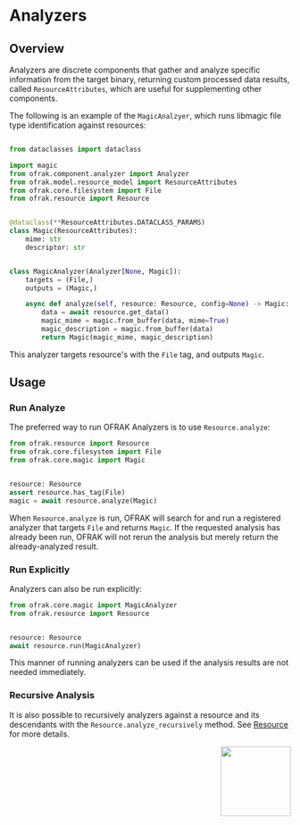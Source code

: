 # Analyzers
## Overview
Analyzers are discrete components that gather and analyze specific information from the target binary, returning custom processed data results, called `ResourceAttributes`, which are useful for supplementing other components.

The following is an example of the `MagicAnalzyer`, which runs libmagic file type identification against resources:
```python

from dataclasses import dataclass

import magic
from ofrak.component.analyzer import Analyzer
from ofrak.model.resource_model import ResourceAttributes
from ofrak.core.filesystem import File
from ofrak.resource import Resource


@dataclass(**ResourceAttributes.DATACLASS_PARAMS)
class Magic(ResourceAttributes):
    mime: str
    descriptor: str


class MagicAnalyzer(Analyzer[None, Magic]):
    targets = (File,)
    outputs = (Magic,)

    async def analyze(self, resource: Resource, config=None) -> Magic:
        data = await resource.get_data()
        magic_mime = magic.from_buffer(data, mime=True)
        magic_description = magic.from_buffer(data)
        return Magic(magic_mime, magic_description)
```

This analyzer targets resource's with the `File` tag, and outputs `Magic`.

## Usage
### Run Analyze
The preferred way to run OFRAK Analyzers is to use `Resource.analyze`:

```python
from ofrak.resource import Resource
from ofrak.core.filesystem import File
from ofrak.core.magic import Magic


resource: Resource
assert resource.has_tag(File)
magic = await resource.analyze(Magic)
```

When `Resource.analyze` is run, OFRAK will search for and run a registered analyzer that targets `File` and returns `Magic`. If the requested analysis has already been run, OFRAK will not rerun the analysis but merely return the already-analyzed result.

### Run Explicitly
Analyzers can also be run explicitly:

```python
from ofrak.core.magic import MagicAnalyzer
from ofrak.resource import Resource


resource: Resource
await resource.run(MagicAnalyzer)
```

This manner of running analyzers can be used if the analysis results are not needed immediately.


### Recursive Analysis
It is also possible to recursively analyzers against a resource and its descendants with the `Resource.analyze_recursively` method. See [Resource](../resource.md) for more details.

<div align="right">
<img src="../../../assets/square_02.png" width="125" height="125">
</div>
